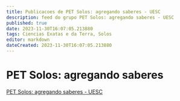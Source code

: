 ```yaml
---
title: Publicacoes de PET Solos: agregando saberes - UESC
description: feed do grupo PET Solos: agregando saberes - UESC
published: true
date: 2023-11-30T16:07:05.213880
tags: Ciencias Exatas e da Terra, Solos
editor: markdown
dateCreated: 2023-11-30T16:07:05.213880
---
```


# PET Solos: agregando saberes
[PET Solos: agregando saberes - UESC](/grupo/274PETSolosagregandosaberesUESC.md)